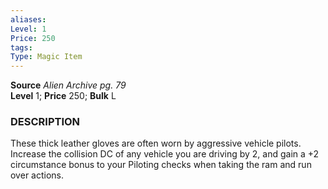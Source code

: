 ```yaml
---
aliases: 
Level: 1
Price: 250
tags: 
Type: Magic Item
---
```

**Source** _Alien Archive pg. 79_  
**Level** 1; **Price** 250; **Bulk** L

### DESCRIPTION

These thick leather gloves are often worn by aggressive vehicle pilots. Increase the collision DC of any vehicle you are driving by 2, and gain a +2 circumstance bonus to your Piloting checks when taking the ram and run over actions.
